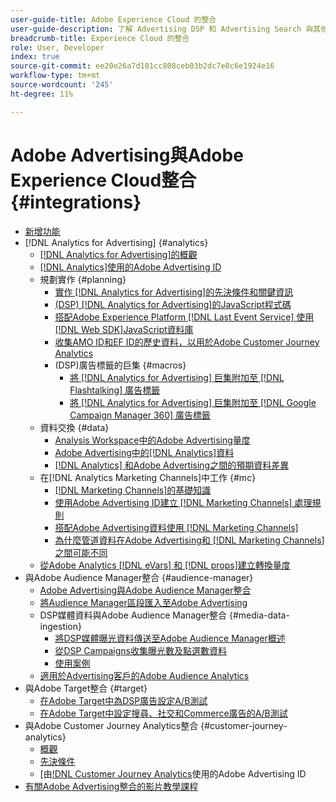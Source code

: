 ```yaml
---
user-guide-title: Adobe Experience Cloud 的整合
user-guide-description: 了解 Advertising DSP 和 Advertising Search 與其他 Adobe Experience Cloud 產品和服務的整合。
breadcrumb-title: Experience Cloud 的整合
role: User, Developer
index: true
source-git-commit: ee20e26a7d101cc808ceb03b2dc7e0c6e1924e16
workflow-type: tm+mt
source-wordcount: '245'
ht-degree: 11%

---
```



# Adobe Advertising與Adobe Experience Cloud整合 {#integrations}

<!--  ADD LATER: and Adobe Experience Platform -->

+ [新增功能](/help/integrations/home.md)
+ [!DNL Analytics for Advertising] {#analytics}
   + [ [!DNL Analytics for Advertising]的概觀](/help/integrations/analytics/overview.md)
   + [ [!DNL Analytics]使用的Adobe Advertising ID](/help/integrations/analytics/ids.md)
   + 規劃實作 {#planning}
      + [實作 [!DNL Analytics for Advertising]的先決條件和關鍵資訊](/help/integrations/analytics/prerequisites.md)
      + [(DSP)  [!DNL Analytics for Advertising]的JavaScript程式碼](/help/integrations/analytics/javascript.md)
      + [搭配Adobe Experience Platform [!DNL Last Event Service] 使用 [!DNL Web SDK]JavaScript資料庫](/help/integrations/analytics/web-sdk.md)
      + [收集AMO ID和EF ID的歷史資料，以用於Adobe Customer Journey Analytics](/help/integrations/analytics/rvars-to-evars.md)
      + (DSP)廣告標籤的巨集 {#macros}
         + [將 [!DNL Analytics for Advertising] 巨集附加至 [!DNL Flashtalking] 廣告標籤](/help/integrations/analytics/macros-flashtalking.md)
         + [將 [!DNL Analytics for Advertising] 巨集附加至 [!DNL Google Campaign Manager 360] 廣告標籤](/help/integrations/analytics/macros-google-campaign-manager.md)
   + 資料交換 {#data}
      + [Analysis Workspace中的Adobe Advertising量度](/help/integrations/analytics/advertising-metrics-in-analytics.md)
      + [Adobe Advertising中的[!DNL Analytics]資料](/help/integrations/analytics/analytics-data-in-advertising.md)
      + [ [!DNL Analytics] 和Adobe Advertising之間的預期資料差異](/help/integrations/analytics/data-variances.md)
   + 在[!DNL Analytics Marketing Channels]中工作 {#mc}
      + [ [!DNL Marketing Channels]的基礎知識](/help/integrations/analytics/marketing-channels/mc-overview.md)
      + [使用Adobe Advertising ID建立 [!DNL Marketing Channels] 處理規則](/help/integrations/analytics/marketing-channels/mc-ids.md)
      + [搭配Adobe Advertising資料使用 [!DNL Marketing Channels] ](/help/integrations/analytics/marketing-channels/mc-ac-data.md)
      + [為什麼管道資料在Adobe Advertising和 [!DNL Marketing Channels]之間可能不同](/help/integrations/analytics/marketing-channels/mc-data-variances.md)
   + [從Adobe Analytics [!DNL eVars] 和 [!DNL props]建立轉換量度](/help/integrations/analytics/conversion-metrics-from-evars.md)
+ 與Adobe Audience Manager整合 {#audience-manager}
   + [Adobe Advertising與Adobe Audience Manager整合](/help/integrations/audience-manager/overview.md)
   + [將Audience Manager區段匯入至Adobe Advertising](/help/integrations/audience-manager/import-audiences.md)
   + DSP媒體資料與Adobe Audience Manager整合 {#media-data-ingestion}
      + [將DSP媒體曝光資料傳送至Adobe Audience Manager概述](/help/integrations/audience-manager/media-data-integration/overview.md)
      + [從DSP Campaigns收集曝光數及點選數資料](/help/integrations/audience-manager/media-data-integration/collect.md)
      + [使用案例](/help/integrations/audience-manager/media-data-integration/use-cases.md)
   + [適用於Advertising客戶的Adobe Audience Analytics](/help/integrations/audience-manager/audience-analytics.md)
+ 與Adobe Target整合 {#target}
   + [在Adobe Target中為DSP廣告設定A/B測試](/help/integrations/target/ab-tests-dsp.md)
   + [在Adobe Target中設定搜尋、社交和Commerce廣告的A/B測試](/help/integrations/target/ab-tests-search.md)
+ 與Adobe Customer Journey Analytics整合 {#customer-journey-analytics}
   + [概觀](/help/integrations/customer-journey-analytics/overview.md)
   + [先決條件](/help/integrations/customer-journey-analytics/prerequisites.md)
   + [由[!DNL Customer Journey Analytics](/help/integrations/customer-journey-analytics/ids.md)使用的Adobe Advertising ID
+ [有關Adobe Advertising整合的影片教學課程](https://experienceleague.adobe.com/docs/advertising-learn/tutorials/overview.html)<!-- rename if the tutorials TOC structure changes -->

